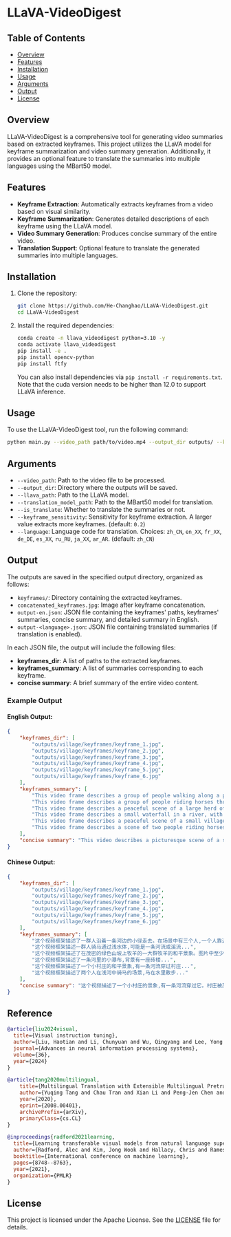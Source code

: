 # LLaVA-VideoDigest

## Table of Contents
- [Overview](#overview)
- [Features](#features)
- [Installation](#installation)
- [Usage](#usage)
- [Arguments](#arguments)
- [Output](#output)
- [License](#license)

## Overview
LLaVA-VideoDigest is a comprehensive tool for generating video summaries based on extracted keyframes. This project utilizes the LLaVA model for keyframe summarization and video summary generation. Additionally, it provides an optional feature to translate the summaries into multiple languages using the MBart50 model.

## Features
- **Keyframe Extraction**: Automatically extracts keyframes from a video based on visual similarity.
- **Keyframe Summarization**: Generates detailed descriptions of each keyframe using the LLaVA model.
- **Video Summary Generation**: Produces concise summary of the entire video.
- **Translation Support**: Optional feature to translate the generated summaries into multiple languages.

## Installation
1. Clone the repository:
   ```bash
   git clone https://github.com/He-Changhao/LLaVA-VideoDigest.git
   cd LLaVA-VideoDigest
   ```

2. Install the required dependencies:
   ```bash
   conda create -n llava_videodigest python=3.10 -y
   conda activate llava_videodigest
   pip install -e .
   pip install opencv-python
   pip install ftfy
   ```
   You can also install dependencies via `pip install -r requirements.txt`. Note that the cuda version needs to be higher than 12.0 to support LLaVA inference.

## Usage
To use the LLaVA-VideoDigest tool, run the following command:

```bash
python main.py --video_path path/to/video.mp4 --output_dir outputs/ --keyframe_sensitivity 0.2 --llava_path liuhaotian/llava-v1.5-7b --llava_path facebook/mbart-large-50-one-to-many-mmt --is_translate True --language zh_CN
```

## Arguments
- `--video_path`: Path to the video file to be processed.
- `--output_dir`: Directory where the outputs will be saved.
- `--llava_path`: Path to the LLaVA model.
- `--translation_model_path`: Path to the MBart50 model for translation.
- `--is_translate`: Whether to translate the summaries or not.
- `--keyframe_sensitivity`: Sensitivity for keyframe extraction. A larger value extracts more keyframes. (default: `0.2`)
- `--language`: Language code for translation. Choices: `zh_CN`, `en_XX`, `fr_XX`, `de_DE`, `es_XX`, `ru_RU`, `ja_XX`, `ar_AR`. (default: `zh_CN`)

## Output
The outputs are saved in the specified output directory, organized as follows:
- `keyframes/`: Directory containing the extracted keyframes.
- `concatenated_keyframes.jpg`: Image after keyframe concatenation.
- `output-en.json`: JSON file containing the keyframes' paths, keyframes' summaries, concise summary, and detailed summary in English.
- `output-<language>.json`: JSON file containing translated summaries (if translation is enabled).

In each JSON file, the output will include the following files:

- **keyframes_dir**: A list of paths to the extracted keyframes.
- **keyframes_summary**: A list of summaries corresponding to each keyframe.
- **concise summary**: A brief summary of the entire video content.

### Example Output

#### English Output:
```json
{
    "keyframes_dir": [
        "outputs/village/keyframes/keyframe_1.jpg",
        "outputs/village/keyframes/keyframe_2.jpg",
        "outputs/village/keyframes/keyframe_3.jpg",
        "outputs/village/keyframes/keyframe_4.jpg",
        "outputs/village/keyframes/keyframe_5.jpg",
        "outputs/village/keyframes/keyframe_6.jpg"
    ],
    "keyframes_summary": [
        "This video frame describes a group of people walking along a path near a river...",
        "This video frame describes a group of people riding horses through a shallow body of water, likely a river or stream...",
        "This video frame describes a peaceful scene of a large herd of sheep grazing on a lush green hillside...",
        "This video frame describes a small waterfall in a river, with a brick building in the background...",
        "This video frame describes a peaceful scene of a small village with a river running through it...",
        "This video frame describes a scene of two people riding horses through a shallow river..."
    ],
    "concise summary": "This video describes a picturesque scene of a small village with a river running through it. The village is surrounded by lush greenery..."
}
```

#### Chinese Output:
```json
{
    "keyframes_dir": [
        "outputs/village/keyframes/keyframe_1.jpg",
        "outputs/village/keyframes/keyframe_2.jpg",
        "outputs/village/keyframes/keyframe_3.jpg",
        "outputs/village/keyframes/keyframe_4.jpg",
        "outputs/village/keyframes/keyframe_5.jpg",
        "outputs/village/keyframes/keyframe_6.jpg"
    ],
    "keyframes_summary": [
        "这个视频框架描述了一群人沿着一条河边的小径走去。在场景中有三个人,一个人靠近左边,另一个人在中间...",
        "这个视频框架描述一群人骑马通过浅水体,可能是一条河流或溪流...",
        "这个视频框架描述了在茂密的绿色山坡上牧羊的一大群牧羊的和平景象。图片中至少有14只绵羊可见...",
        "这个视频框架描述了一条河里的小瀑布,背景有一座砖楼...",
        "这个视频框架描述了一个小村庄的和平景象,有一条河流穿过村庄...",
        "这个视频框架描述了两个人在浅河中骑马的场景,马在水里散步..."
    ],
    "concise summary": "这个视频描述了一个小村庄的景象,有一条河流穿过它。村庄被茂密的绿地包围,河流充满了人们享受各种活动..."
}
```

## Reference
```bibtex
@article{liu2024visual,
  title={Visual instruction tuning},
  author={Liu, Haotian and Li, Chunyuan and Wu, Qingyang and Lee, Yong Jae},
  journal={Advances in neural information processing systems},
  volume={36},
  year={2024}
}

@article{tang2020multilingual,
    title={Multilingual Translation with Extensible Multilingual Pretraining and Finetuning},
    author={Yuqing Tang and Chau Tran and Xian Li and Peng-Jen Chen and Naman Goyal and Vishrav Chaudhary and Jiatao Gu and Angela Fan},
    year={2020},
    eprint={2008.00401},
    archivePrefix={arXiv},
    primaryClass={cs.CL}
}

@inproceedings{radford2021learning,
  title={Learning transferable visual models from natural language supervision},
  author={Radford, Alec and Kim, Jong Wook and Hallacy, Chris and Ramesh, Aditya and Goh, Gabriel and Agarwal, Sandhini and Sastry, Girish and Askell, Amanda and Mishkin, Pamela and Clark, Jack and others},
  booktitle={International conference on machine learning},
  pages={8748--8763},
  year={2021},
  organization={PMLR}
}
```

## License
This project is licensed under the Apache License. See the [LICENSE](LICENSE) file for details.
